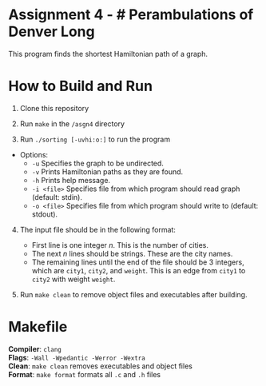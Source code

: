 # Assignment 4 - # Perambulations of Denver Long

  

This program finds the shortest Hamiltonian path of a graph.

  

# How to Build and Run

  

1. Clone this repository

2. Run `make` in the `/asgn4` directory

3. Run `./sorting [-uvhi:o:]` to run the program
- Options:
	- `-u` Specifies the graph to be undirected.
	- `-v` Prints Hamiltonian paths as they are found.
	- `-h` Prints help message. 
	- `-i <file>` Specifies file from which program should read graph (default: stdin).
	- `-o <file>` Specifies file from which program should write to (default: stdout).

4. The input file should be in the following format:
	- First line is one integer *n*. This is the number of cities.
	- The next *n* lines should be strings. These are the city names.
	- The remaining lines until the end of the file should be 3 integers, which are `city1`, `city2`, and `weight`. This is an edge from `city1` to `city2` with weight `weight`.

5.  Run `make clean` to remove object files and executables after building.
# Makefile
**Compiler**: `clang`  
**Flags**: `-Wall -Wpedantic -Werror -Wextra`  
**Clean**: `make clean` removes executables and object files  
**Format**: `make format` formats all `.c` and `.h` files  